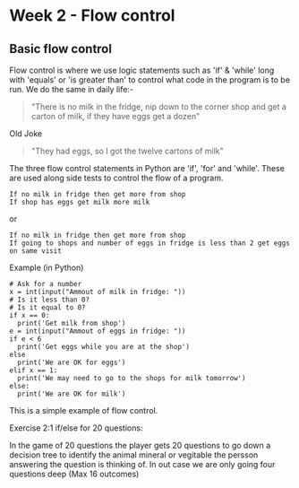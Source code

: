 # Week 2 - Flow control

## Basic flow control

Flow control is where we use logic statements such as 'if' & 'while' long with 'equals' or 'is greater than' to control what code in the program is to be run. We do the same in daily life:-

> "There is no milk in the fridge, nip down to the corner shop and get a carton of milk, if they have eggs get a dozen"

Old Joke

> "They had eggs, so I got the twelve cartons of milk"

The three flow control statements in Python are 'if', 'for' and 'while'. These are used along side tests to control the flow of a program.

```
If no milk in fridge then get more from shop
If shop has eggs get milk more milk
```

or

```
If no milk in fridge then get more from shop
If going to shops and number of eggs in fridge is less than 2 get eggs on same visit
```

Example \(in Python\)

```
# Ask for a number 
x = int(input("Ammout of milk in fridge: "))
# Is it less than 0?
# Is it equal to 0?
if x == 0:
  print('Get milk from shop')
e = int(input("Ammout of eggs in fridge: "))
if e < 6
  print('Get eggs while you are at the shop')
else
  print('We are OK for eggs')
elif x == 1:
  print('We may need to go to the shops for milk tomorrow')
else:
  print('We are OK for milk')
```

This is a simple example of flow control.

Exercise 2:1 if/else for 20 questions:

In the game of 20 questions the player gets 20 questions to go down a decision tree to identify the animal mineral or vegitable the persson answering the question is thinking of. In out case we are only going four questions deep \(Max 16 outcomes\)


